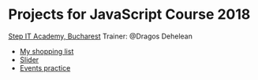 
# Projects for JavaScript Course 2018
[Step IT Academy, Bucharest](https://itstep.ro/)
Trainer: @Dragos Dehelean
* [My shopping list](stln.gitbub.io/Proiecte_Js/MyShoppingList/index.html)
* [Slider](stln.github.io/Proiecte_Js/Slider/index.html)
* [Events practice](https://github.com/stln)